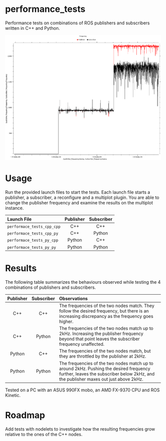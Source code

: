 # performance_tests
Performance tests on combinations of ROS publishers and subscribers written in C++ and Python.

![sample](data/sample.png)

# Usage
Run the provided launch files to start the tests. Each launch file starts a publisher, a subscriber, a reconfigure and a multiplot plugin. You are able to change the publisher frequency and examine the results on the multiplot instance.

| Launch File | Publisher | Subscriber |
|:----------- |:---------:|:----------:|
| `performace_tests_cpp_cpp` |  C++   |  C++   |
| `performace_tests_cpp_py`  |  C++   | Python |
| `performace_tests_py_cpp`  | Python |  C++   |
| `performace_tests_py_py`   | Python | Python |

# Results

The following table summarizes the behaviours observed while testing the 4 combinations of publishers and subscribers.

| Publisher | Subscriber | Observations |
|:---------:|:----------:|:------------ |
|  C++   |  C++   | The frequencies of the two nodes match. They follow the desired frequency, but there is an increasing discrepancy as the frequency goes higher. |
|  C++   | Python | The frequencies of the two nodes match up to 2kHz. Increasing the publisher frequency beyond that point leaves the subscriber frequency unaffected.|
| Python |  C++   | The frequencies of the two nodes match, but they are throttled by the publisher at 2kHz. |
| Python | Python | The frequencies of the two nodes match up to around 2kHz. Pushing the desired frequency further, leaves the subscriber below 2kHz, and the publisher maxes out just above 2kHz. |

Tested on a PC with an ASUS 990FX mobo, an AMD FX-9370 CPU and ROS Kinetic.

# Roadmap
Add tests with nodelets to investigate how the resulting frequencies grow relative to the ones of the C++ nodes.